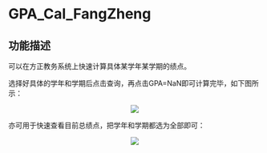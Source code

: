 # GPA_Cal_FangZheng

## 功能描述

可以在方正教务系统上快速计算具体某学年某学期的绩点。

选择好具体的学年和学期后点击查询，再点击GPA=NaN即可计算完毕，如下图所示：
<div align="center">
  <img src="https://github.com/Xlawy/photo/blob/main/image-20240305141959184.png">
</div>


亦可用于快速查看目前总绩点，把学年和学期都选为全部即可：


<div align="center">
  <img src="https://github.com/Xlawy/photo/blob/main/image-20240305142034127.png">
</div>
